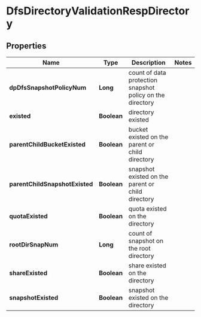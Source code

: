 # DfsDirectoryValidationRespDirectory

## Properties
Name | Type | Description | Notes
------------ | ------------- | ------------- | -------------
**dpDfsSnapshotPolicyNum** | **Long** | count of data protection snapshot policy on the directory | 
**existed** | **Boolean** | directory existed | 
**parentChildBucketExisted** | **Boolean** | bucket existed on the parent or child directory | 
**parentChildSnapshotExisted** | **Boolean** | snapshot existed on the parent or child directory | 
**quotaExisted** | **Boolean** | quota existed on the directory | 
**rootDirSnapNum** | **Long** | count of snapshot on the root directory | 
**shareExisted** | **Boolean** | share existed on the directory | 
**snapshotExisted** | **Boolean** | snapshot existed on the directory | 

